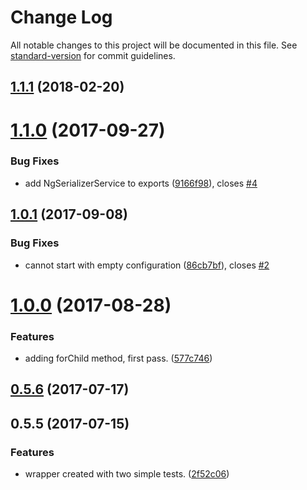 # Change Log

All notable changes to this project will be documented in this file. See [standard-version](https://github.com/conventional-changelog/standard-version) for commit guidelines.

<a name="1.1.1"></a>
## [1.1.1](https://github.com/kaiu-lab/ng-serializer/compare/v1.1.0...v1.1.1) (2018-02-20)



<a name="1.1.0"></a>
# [1.1.0](https://github.com/kaiu-lab/ng-serializer/compare/v1.0.1...v1.1.0) (2017-09-27)


### Bug Fixes

* add NgSerializerService to exports ([9166f98](https://github.com/kaiu-lab/ng-serializer/commit/9166f98)), closes [#4](https://github.com/kaiu-lab/ng-serializer/issues/4)



<a name="1.0.1"></a>
## [1.0.1](https://github.com/kaiu-io/ng-serializer/compare/v1.0.0...v1.0.1) (2017-09-08)


### Bug Fixes

* cannot start with empty configuration ([86cb7bf](https://github.com/kaiu-io/ng-serializer/commit/86cb7bf)), closes [#2](https://github.com/kaiu-io/ng-serializer/issues/2)



<a name="1.0.0"></a>
# [1.0.0](https://github.com/kaiu-io/ng-serializer/compare/v0.5.6...v1.0.0) (2017-08-28)


### Features

* adding forChild method, first pass. ([577c746](https://github.com/kaiu-io/ng-serializer/commit/577c746))



<a name="0.5.6"></a>
## [0.5.6](https://github.com/kaiu-lab/ng-serializer/compare/v0.5.5...v0.5.6) (2017-07-17)



<a name="0.5.5"></a>
## 0.5.5 (2017-07-15)


### Features

* wrapper created with two simple tests. ([2f52c06](https://github.com/kaiu-lab/ng-serializer/commit/2f52c06))
